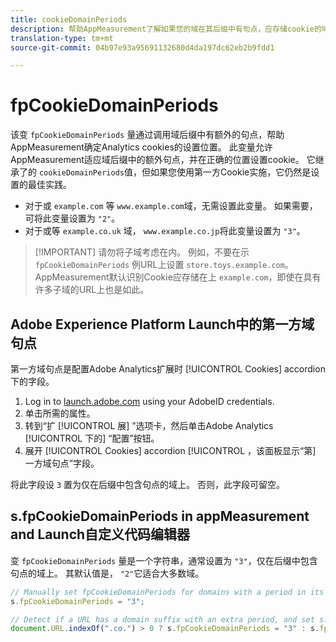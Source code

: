 ```yaml
---
title: cookieDomainPeriods
description: 帮助AppMeasurement了解如果您的域在其后缀中有句点，应存储cookie的域。
translation-type: tm+mt
source-git-commit: 04b97e93a95691132680d4da197dc62eb2b9fdd1

---
```



# fpCookieDomainPeriods

该变 `fpCookieDomainPeriods` 量通过调用域后缀中有额外的句点，帮助AppMeasurement确定Analytics cookies的设置位置。 此变量允许AppMeasurement适应域后缀中的额外句点，并在正确的位置设置cookie。 它继承了的 `cookieDomainPeriods`值，但如果您使用第一方Cookie实施，它仍然是设置的最佳实践。

* 对于或 `example.com` 等 `www.example.com`域，无需设置此变量。 如果需要，可将此变量设置为 `"2"`。
* 对于或等 `example.co.uk` 域， `www.example.co.jp`将此变量设置为 `"3"`。

> [!IMPORTANT] 请勿将子域考虑在内。 例如，不要在示 `fpCookieDomainPeriods` 例URL上设置 `store.toys.example.com`。 AppMeasurement默认识别Cookie应存储在上 `example.com`，即使在具有许多子域的URL上也是如此。

## Adobe Experience Platform Launch中的第一方域句点

第一方域句点是配置Adobe Analytics扩展时 [!UICONTROL Cookies] accordion下的字段。

1. Log in to [launch.adobe.com](https://launch.adobe.com) using your AdobeID credentials.
2. 单击所需的属性。
3. 转到“扩 [!UICONTROL 展] ”选项卡，然后单击Adobe Analytics [!UICONTROL 下的] “配置”按钮。
4. 展开 [!UICONTROL Cookies] accordion [!UICONTROL ，该面板显示“第] 一方域句点”字段。

将此字段设 `3` 置为仅在后缀中包含句点的域上。 否则，此字段可留空。

## s.fpCookieDomainPeriods in appMeasurement and Launch自定义代码编辑器

变 `fpCookieDomainPeriods` 量是一个字符串，通常设置为 `"3"`，仅在后缀中包含句点的域上。 其默认值是， `"2"`它适合大多数域。

```js
// Manually set fpCookieDomainPeriods for domains with a period in its suffix, such as www.example.co.uk
s.fpCookieDomainPeriods = "3";

// Detect if a URL has a domain suffix with an extra period, and set s.fpCookieDomainPeriods automatically
document.URL.indexOf(".co.") > 0 ? s.fpCookieDomainPeriods = "3" : s.fpCookieDomainPeriods = "2";
```
